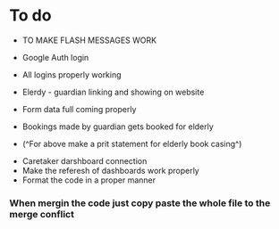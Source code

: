 # To do

- TO MAKE FLASH MESSAGES WORK

- Google Auth login
- All logins properly working
- Elerdy - guardian linking and showing on website
- Form data full coming properly
- Bookings made by guardian gets booked for elderly
- (^For above make a prit statement for elderly book casing^)

* Caretaker darshboard connection
* Make the referesh of dashboards work properly
* Format the code in a proper manner

### When mergin the code just copy paste the whole file to the merge conflict

